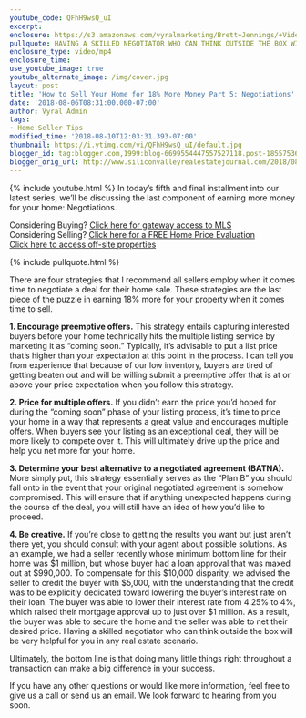```yaml
---
youtube_code: QFhH9wsQ_uI
excerpt:
enclosure: https://s3.amazonaws.com/vyralmarketing/Brett+Jennings/+Videos/2018/Brett+Jennings+Real+Estate+Experts-+How+to+Sell+Your+Home+for+18%2525+More+Money+Part+5-+Negotiations.mp4
pullquote: HAVING A SKILLED NEGOTIATOR WHO CAN THINK OUTSIDE THE BOX WILL BE VERY HELPFUL FOR YOU IN ANY REAL ESTATE SCENARIO.
enclosure_type: video/mp4
enclosure_time:
use_youtube_image: true
youtube_alternate_image: /img/cover.jpg
layout: post
title: 'How to Sell Your Home for 18% More Money Part 5: Negotiations'
date: '2018-08-06T08:31:00.000-07:00'
author: Vyral Admin
tags:
- Home Seller Tips
modified_time: '2018-08-10T12:03:31.393-07:00'
thumbnail: https://i.ytimg.com/vi/QFhH9wsQ_uI/default.jpg
blogger_id: tag:blogger.com,1999:blog-6699554447557527118.post-1855753688365231572
blogger_orig_url: http://www.siliconvalleyrealestatejournal.com/2018/08/how-to-sell-your-home-for-18-more-money.html
---
```

{% include youtube.html %}
In today’s fifth and final installment into our latest series, we’ll be discussing the last component of earning more money for your home: Negotiations.

<div class="post-cta">
Considering Buying? <a href="http://www.siliconvalleyrealestatesearch.com/?utm_source=BLOG&utm_campaign=Video+Blog&utm_medium=referral" target="_blank">Click here for gateway access to MLS</a><br>
Considering Selling? <a href="http://www.siliconvalleyrealestatesearch.com/home-valuation/?utm_source=VYRAL&utm_campaign=Vyral+Emails+&utm_medium=referral" target="_blank">Click here for a FREE Home Price Evaluation</a><br>
<a href="https://www.siliconvalleyrealestatesearch.com/off-market-list/" target="_blank">Click here to access off-site properties</a>
</div>

{% include pullquote.html %}

There are four strategies that I recommend all sellers employ when it comes time to negotiate a deal for their home sale. These strategies are the last piece of the puzzle in earning 18% more for your property when it comes time to sell.

**1. Encourage preemptive offers.** This strategy entails capturing interested buyers before your home technically hits the multiple listing service by marketing it as “coming soon.” Typically, it’s advisable to put a list price that’s higher than your expectation at this point in the process. I can tell you from experience that because of our low inventory, buyers are tired of getting beaten out and will be willing submit a preemptive offer that is at or above your price expectation when you follow this strategy.

**2. Price for multiple offers.** If you didn’t earn the price you’d hoped for during the “coming soon” phase of your listing process, it’s time to price your home in a way that represents a great value and encourages multiple offers. When buyers see your listing as an exceptional deal, they will be more likely to compete over it. This will ultimately drive up the price and help you net more for your home.

**3. Determine your best alternative to a negotiated agreement (BATNA).** More simply put, this strategy essentially serves as the “Plan B” you should fall onto in the event that your original negotiated agreement is somehow compromised. This will ensure that if anything unexpected happens during the course of the deal, you will still have an idea of how you’d like to proceed.

**4. Be creative.** If you’re close to getting the results you want but just aren’t there yet, you should consult with your agent about possible solutions. As an example, we had a seller recently whose minimum bottom line for their home was $1 million, but whose buyer had a loan approval that was maxed out at $990,000. To compensate for this $10,000 disparity, we advised the seller to credit the buyer with $5,000, with the understanding that the credit was to be explicitly dedicated toward lowering the buyer’s interest rate on their loan. The buyer was able to lower their interest rate from 4.25% to 4%, which raised their mortgage approval up to just over $1 million. As a result, the buyer was able to secure the home and the seller was able to net their desired price. Having a skilled negotiator who can think outside the box will be very helpful for you in any real estate scenario.

Ultimately, the bottom line is that doing many little things right throughout a transaction can make a big difference in your success.

If you have any other questions or would like more information, feel free to give us a call or send us an email. We look forward to hearing from you soon.
